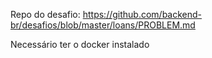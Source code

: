 Repo do desafio: https://github.com/backend-br/desafios/blob/master/loans/PROBLEM.md

Necessário ter o docker instalado
